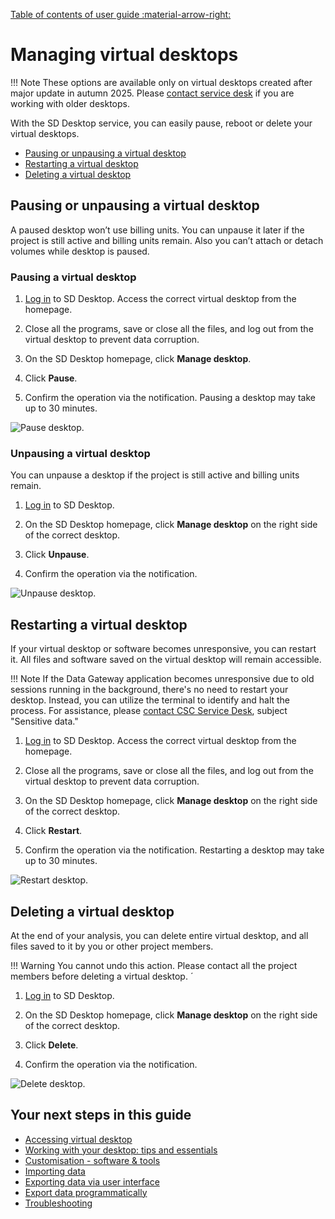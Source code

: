 [Table of contents of user guide :material-arrow-right:](sd-services-toc.md)

# Managing virtual desktops


!!! Note
    These options are available only on virtual desktops created after major update in autumn 2025. Please [contact service desk](../../support/contact.md) if you are working with older desktops. 


With the SD Desktop service, you can easily pause, reboot or delete your virtual desktops. 

* [Pausing or unpausing a virtual desktop](#pausing-or-unpausing-a-virtual-desktop)
* [Restarting a virtual desktop](#restarting-a-virtual-desktop)
* [Deleting a virtual desktop](#deleting-a-virtual-desktop)

## Pausing or unpausing a virtual desktop

A paused desktop won’t use billing units. You can unpause it later if the project is still active and billing units remain. Also you can’t attach or detach volumes while desktop is paused.

### Pausing a virtual desktop


1. [Log in](./sd-desktop-login.md) to SD Desktop. Access the correct virtual desktop from the homepage.

2. Close all the programs, save or close all the files, and log out from the virtual desktop to prevent data corruption. 

3. On the SD Desktop homepage, click **Manage desktop**.

4. Click **Pause**. 

5. Confirm the operation via the notification. Pausing a desktop may take up to 30 minutes.

![Pause desktop.](https://a3s.fi/docs-files/sensitive-data/SD_Desktop/SD-DesktopNew_PauseDesktop.png)

### Unpausing a virtual desktop

You can unpause a desktop if the project is still active and billing units remain.

1. [Log in](./sd-desktop-login.md) to SD Desktop.

2. On the SD Desktop homepage, click **Manage desktop** on the right side of the correct desktop.

3. Click **Unpause**. 

4. Confirm the operation via the notification.

![Unpause desktop.](https://a3s.fi/docs-files/sensitive-data/SD_Desktop/SD-DesktopNew_UnpauseDesktop.png)


## Restarting a virtual desktop

If your virtual desktop or software becomes unresponsive, you can restart it. All files and software saved on the virtual desktop will remain accessible.

!!! Note
    If the Data Gateway application becomes unresponsive due to old sessions running in the background, there's no need to restart your desktop. Instead, you can utilize the terminal to identify and halt the process. For assistance, please [contact CSC Service Desk](../../support/contact.md), subject "Sensitive data."


1. [Log in](./sd-desktop-login.md) to SD Desktop. Access the correct virtual desktop from the homepage.

2. Close all the programs, save or close all the files, and log out from the virtual desktop to prevent data corruption. 
    
3. On the SD Desktop homepage, click **Manage desktop** on the right side of the correct desktop.

4. Click **Restart**. 
    
5. Confirm the operation via the notification. Restarting a desktop may take up to 30 minutes.

![Restart desktop.](https://a3s.fi/docs-files/sensitive-data/SD_Desktop/SD-DesktopNew_RestartDesktop.png)

## Deleting a virtual desktop

At the end of your analysis, you can delete entire virtual desktop, and all files saved to it by you or other project members. 

!!! Warning
    You cannot undo this action. Please contact all the project members before deleting a virtual desktop. ´

1. [Log in](./sd-desktop-login.md) to SD Desktop.

2. On the SD Desktop homepage, click **Manage desktop** on the right side of the correct desktop.

3. Click **Delete**. 

4. Confirm the operation via the notification. 

![Delete desktop.](https://a3s.fi/docs-files/sensitive-data/SD_Desktop/SD-DesktopNew_DeleteDesktop.png)


## Your next steps in this guide

* [Accessing virtual desktop](./sd-desktop-access-vm.md)
* [Working with your desktop: tips and essentials](./sd-desktop-working.md)
* [Customisation - software & tools](./sd-desktop-software.md)
* [Importing data ](./sd-desktop-access.md)
* [Exporting data  via user interface](./sd-desktop-export.md)
* [Export data programmatically](./sd-desktop-export-commandline.md)
* [Troubleshooting](./sd-desktop-troubleshooting.md)



